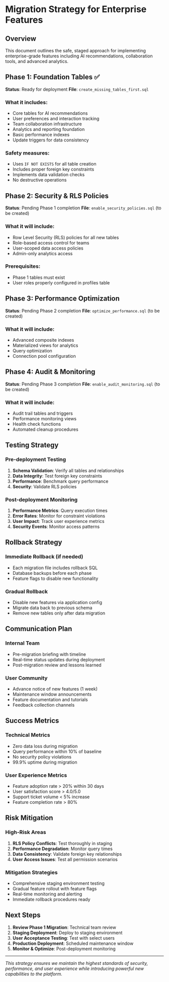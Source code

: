 # Migration Strategy for Enterprise Features

## Overview
This document outlines the safe, staged approach for implementing enterprise-grade features including AI recommendations, collaboration tools, and advanced analytics.

## Phase 1: Foundation Tables ✅
**Status**: Ready for deployment
**File**: `create_missing_tables_first.sql`

### What it includes:
- Core tables for AI recommendations
- User preferences and interaction tracking
- Team collaboration infrastructure
- Analytics and reporting foundation
- Basic performance indexes
- Update triggers for data consistency

### Safety measures:
- Uses `IF NOT EXISTS` for all table creation
- Includes proper foreign key constraints
- Implements data validation checks
- No destructive operations

## Phase 2: Security & RLS Policies
**Status**: Pending Phase 1 completion
**File**: `enable_security_policies.sql` (to be created)

### What it will include:
- Row Level Security (RLS) policies for all new tables
- Role-based access control for teams
- User-scoped data access policies
- Admin-only analytics access

### Prerequisites:
- Phase 1 tables must exist
- User roles properly configured in profiles table

## Phase 3: Performance Optimization
**Status**: Pending Phase 2 completion
**File**: `optimize_performance.sql` (to be created)

### What it will include:
- Advanced composite indexes
- Materialized views for analytics
- Query optimization
- Connection pool configuration

## Phase 4: Audit & Monitoring
**Status**: Pending Phase 3 completion
**File**: `enable_audit_monitoring.sql` (to be created)

### What it will include:
- Audit trail tables and triggers
- Performance monitoring views
- Health check functions
- Automated cleanup procedures

## Testing Strategy

### Pre-deployment Testing
1. **Schema Validation**: Verify all tables and relationships
2. **Data Integrity**: Test foreign key constraints
3. **Performance**: Benchmark query performance
4. **Security**: Validate RLS policies

### Post-deployment Monitoring
1. **Performance Metrics**: Query execution times
2. **Error Rates**: Monitor for constraint violations
3. **User Impact**: Track user experience metrics
4. **Security Events**: Monitor access patterns

## Rollback Strategy

### Immediate Rollback (if needed)
- Each migration file includes rollback SQL
- Database backups before each phase
- Feature flags to disable new functionality

### Gradual Rollback
- Disable new features via application config
- Migrate data back to previous schema
- Remove new tables only after data migration

## Communication Plan

### Internal Team
- Pre-migration briefing with timeline
- Real-time status updates during deployment
- Post-migration review and lessons learned

### User Community
- Advance notice of new features (1 week)
- Maintenance window announcements
- Feature documentation and tutorials
- Feedback collection channels

## Success Metrics

### Technical Metrics
- Zero data loss during migration
- Query performance within 10% of baseline
- No security policy violations
- 99.9% uptime during migration

### User Experience Metrics
- Feature adoption rate > 20% within 30 days
- User satisfaction score > 4.0/5.0
- Support ticket volume < 5% increase
- Feature completion rate > 80%

## Risk Mitigation

### High-Risk Areas
1. **RLS Policy Conflicts**: Test thoroughly in staging
2. **Performance Degradation**: Monitor query times
3. **Data Consistency**: Validate foreign key relationships
4. **User Access Issues**: Test all permission scenarios

### Mitigation Strategies
- Comprehensive staging environment testing
- Gradual feature rollout with feature flags
- Real-time monitoring and alerting
- Immediate rollback procedures ready

## Next Steps

1. **Review Phase 1 Migration**: Technical team review
2. **Staging Deployment**: Deploy to staging environment
3. **User Acceptance Testing**: Test with select users
4. **Production Deployment**: Scheduled maintenance window
5. **Monitor & Optimize**: Post-deployment monitoring

---

*This strategy ensures we maintain the highest standards of security, performance, and user experience while introducing powerful new capabilities to the platform.*